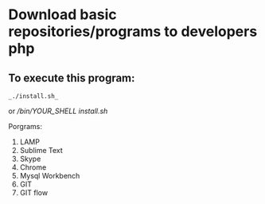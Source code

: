 Download basic repositories/programs to developers php
======================================================

To execute this program:<br>
----------------------------
	_./install.sh_ 
or 
	*/bin/YOUR_SHELL install.sh*<br>

Porgrams:<br>
1. LAMP<br>
2. Sublime Text<br>
3. Skype<br>
4. Chrome<br>
5. Mysql Workbench<br>
6. GIT<br>
7. GIT flow<br>
